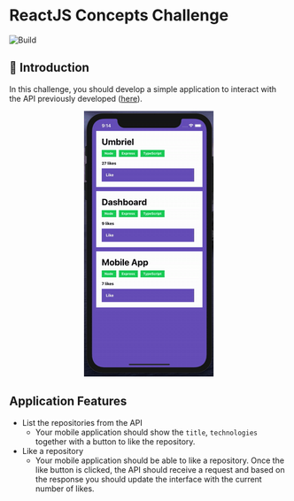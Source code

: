 # ReactJS Concepts Challenge

![Build](https://github.com/cjcbusatto/rocketseat-studies-reactnative-concepts/workflows/Build%20process/badge.svg?branch=master)

## 🚀 Introduction

In this challenge, you should develop a simple application to interact with the API previously developed ([here](https://github.com/cjcbusatto/rocketseat-studies-node-concepts)).

<p align="center">
  <img src="assets/app.gif">
</p>

## Application Features

- List the repositories from the API
  - Your mobile application should show the `title`, `technologies` together with a button to like the repository.
- Like a repository
  - Your mobile application should be able to like a repository. Once the like button is clicked, the API should receive a request and based on the response you should update the interface with the current number of likes.